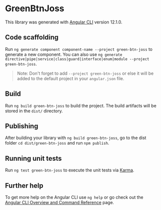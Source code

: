 # GreenBtnJoss

This library was generated with [Angular CLI](https://github.com/angular/angular-cli) version 12.1.0.

## Code scaffolding

Run `ng generate component component-name --project green-btn-joss` to generate a new component. You can also use `ng generate directive|pipe|service|class|guard|interface|enum|module --project green-btn-joss`.
> Note: Don't forget to add `--project green-btn-joss` or else it will be added to the default project in your `angular.json` file. 

## Build

Run `ng build green-btn-joss` to build the project. The build artifacts will be stored in the `dist/` directory.

## Publishing

After building your library with `ng build green-btn-joss`, go to the dist folder `cd dist/green-btn-joss` and run `npm publish`.

## Running unit tests

Run `ng test green-btn-joss` to execute the unit tests via [Karma](https://karma-runner.github.io).

## Further help

To get more help on the Angular CLI use `ng help` or go check out the [Angular CLI Overview and Command Reference](https://angular.io/cli) page.
